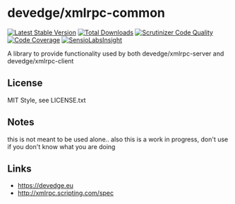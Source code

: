 # devedge/xmlrpc-common
[![Latest Stable Version](https://poser.pugx.org/devedge/xmlrpc-common/v/stable.png)](https://packagist.org/packages/devedge/xmlrpc-common)
[![Total Downloads](https://poser.pugx.org/devedge/xmlrpc-common/downloads.png)](https://packagist.org/packages/devedge/xmlrpc-common)
[![Scrutinizer Code Quality](https://scrutinizer-ci.com/g/ppetermann/devedge-xmlrpc-common/badges/quality-score.png?b=master)](https://scrutinizer-ci.com/g/ppetermann/devedge-xmlrpc-common/?branch=master)
[![Code Coverage](https://scrutinizer-ci.com/g/ppetermann/devedge-xmlrpc-common/badges/coverage.png?b=master)](https://scrutinizer-ci.com/g/ppetermann/devedge-xmlrpc-common/?branch=master)
[![SensioLabsInsight](https://insight.sensiolabs.com/projects/82dea15c-5bb0-4598-9d99-86c80d9b9d97/mini.png)](https://insight.sensiolabs.com/projects/82dea15c-5bb0-4598-9d99-86c80d9b9d97)

A library to provide functionality used by both devedge/xmlrpc-server and devedge/xmlrpc-client

## License
MIT Style, see LICENSE.txt

## Notes
this is not meant to be used alone..
also this is a work in progress, don't use if you don't know what you are doing

## Links
 * https://devedge.eu
 * http://xmlrpc.scripting.com/spec
